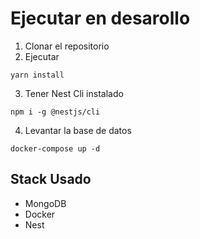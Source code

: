 # Ejecutar en desarollo 

1. Clonar el repositorio
2. Ejecutar 
```
yarn install
```
3. Tener Nest Cli instalado
```
npm i -g @nestjs/cli
```

4. Levantar la base de datos
```
docker-compose up -d
```

## Stack Usado
* MongoDB
* Docker
* Nest
